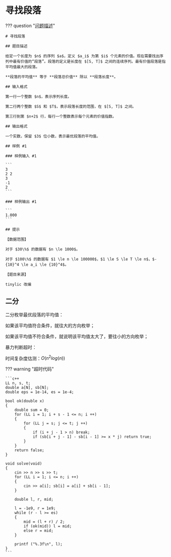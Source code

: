 # 寻找段落

??? question "[问题描述](https://www.luogu.com.cn/problem/P1419)"

    # 寻找段落

    ## 题目描述

    给定一个长度为 $n$ 的序列 $a$，定义 $a_i$ 为第 $i$ 个元素的价值。现在需要找出序列中最有价值的“段落”。段落的定义是长度在 $[S, T]$ 之间的连续序列。最有价值段落是指平均值最大的段落。

    **段落的平均值** 等于 **段落总价值** 除以 **段落长度**。

    ## 输入格式

    第一行一个整数 $n$，表示序列长度。

    第二行两个整数 $S$ 和 $T$，表示段落长度的范围，在 $[S, T]$ 之间。

    第三行到第 $n+2$ 行，每行一个整数表示每个元素的价值指数。

    ## 输出格式

    一个实数，保留 $3$ 位小数，表示最优段落的平均值。

    ## 样例 #1

    ### 样例输入 #1

    ```
    3
    2 2
    3
    -1
    2
    ```

    ### 样例输出 #1

    ```
    1.000
    ```

    ## 提示

    【数据范围】

    对于 $30\%$ 的数据有 $n \le 1000$。

    对于 $100\%$ 的数据有 $1 \le n \le 100000$，$1 \le S \le T \le n$，$-{10}^4 \le a_i \le {10}^4$。

    【题目来源】

    tinylic 改编

## 二分

二分枚举最优段落的平均值：

如果该平均值符合条件，就往大的方向枚举；

如果该平均值不符合条件，就说明该平均值太大了，要往小的方向枚举；

暴力判断超时：

时间复杂度估测：$O(n ^ 2 log(n))$

??? warning "超时代码"

    ```c++
    LL n, s, t;
    double a[N], sb[N];
    double eps = 1e-14, es = 1e-4;

    bool ok(double x)
    {
        double sum = 0;
        for (LL i = 1; i + s - 1 <= n; i ++)
        {
            for (LL j = s; j <= t; j ++)
            {
                if (i + j - 1 > n) break;
                if (sb[i + j - 1] - sb[i - 1] >= x * j) return true;
            }
        }
        return false;
    }

    void solve(void)
    {
        cin >> n >> s >> t;
        for (LL i = 1; i <= n; i ++) 
        {
            cin >> a[i]; sb[i] = a[i] + sb[i - 1];
        }

        double l, r, mid;

        l = -1e9, r = 1e9;
        while (r - l >= es)
        {
            mid = (l + r) / 2;
            if (ok(mid)) l = mid;
            else r = mid;
        }

        printf ("%.3f\n", l);
    }
    ```